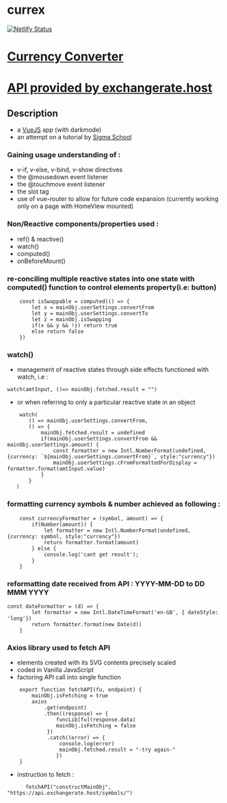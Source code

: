 # currex
[![Netlify Status](https://api.netlify.com/api/v1/badges/de4f0402-6307-498c-8c38-af31e3f0fea5/deploy-status)](https://app.netlify.com/sites/fidly-currex/deploys)
# [Currency Converter](https://fidly-currex.netlify.app/) 
# [API provided by exchangerate.host](https://exchangerate.host/#/)

## Description
 - a [VueJS](https://vuejs.org/guide/introduction.html) app (with darkmode)
 - an attempt on a tutorial by [Sigma School](https://sigmaschool.co/)
 
 ### Gaining usage understanding of :
 - v-if, v-else, v-bind, v-show directives
 - the @mousedown event listener
 - the @touchmove event listener
 - the slot tag
 - use of vue-router to allow for future code expansion (currently working only on a page with HomeView mounted)
 
 ### Non/Reactive components/properties used :
 - ref() & reactive()
 - watch()
 - computed()
 - onBeforeMount()
 
### re-conciling multiple reactive states into one state with computed() function to control elements property(i.e: button)
```
    const isSwappable = computed(() => {
        let x = mainObj.userSettings.convertFrom
        let y = mainObj.userSettings.convertTo
        let z = mainObj.isSwapping
        if(x && y && !z) return true
        else return false
    })
```

### watch()
- management of reactive states through side effects functioned with watch, i.e :
 ```
 watch(amtInput, ()=> mainObj.fetched.result = "")
 ```
- or when referring to only a particular reactive state in an object
 ```
     watch(
        () => mainObj.userSettings.convertFrom,
        () => {
            mainObj.fetched.result = undefined
            if(mainObj.userSettings.convertFrom && mainObj.userSettings.amount) {
                const formatter = new Intl.NumberFormat(undefined, {currency: `${mainObj.userSettings.convertFrom}`, style:"currency"})
                mainObj.userSettings.cFromFormattedForDisplay = formatter.format(amtInput.value)
            }
        }
    )
```

### formatting currency symbols & number achieved as following :
```
    const currencyFormatter = (symbol, amount) => {
        if(Number(amount)) {
            let formatter = new Intl.NumberFormat(undefined, {currency: symbol, style:"currency"})
            return formatter.format(amount)
        } else {
            console.log('cant get result');
        }
    }
```

### reformatting date received from API : YYYY-MM-DD to DD MMM YYYY
```    
const dateFormatter = (d) => {
        let formatter = new Intl.DateTimeFormat('en-GB', { dateStyle: 'long'})
        return formatter.format(new Date(d))
    }
```

### Axios library used to fetch API
- elements created with its SVG contents precisely scaled
- coded in Vanilla JavaScript 
- factoring API call into single function
```
    export function fetchAPI(fu, endpoint) {
        mainObj.isFetching = true
        axios
            .get(endpoint)
            .then((response) => {
                funcLib[fu](response.data)
                mainObj.isFetching = false
             }) 
             .catch((error) => {
                 console.log(error) 
                 mainObj.fetched.result = "-try again-"
                })
    }
```
- instruction to fetch :
```
      fetchAPI("constructMainObj", "https://api.exchangerate.host/symbols/")

```
